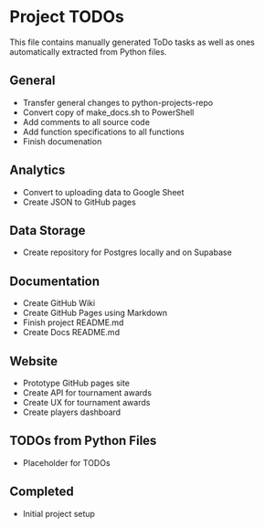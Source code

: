 # Project TODOs

This file contains manually generated ToDo tasks as well as ones automatically extracted from Python files.

## General
- Transfer general changes to python-projects-repo
- Convert copy of make_docs.sh to PowerShell
- Add comments to all source code
- Add function specifications to all functions
- Finish documenation

## Analytics
- Convert to uploading data to Google Sheet
- Create JSON to GitHub pages

## Data Storage
- Create repository for Postgres locally and on Supabase

## Documentation
- Create GitHub Wiki
- Create GitHub Pages using Markdown
- Finish project README.md
- Create Docs README.md

## Website
- Prototype GitHub pages site
- Create API for tournament awards
- Create UX for tournament awards
- Create players dashboard

## TODOs from Python Files
- Placeholder for TODOs

## Completed
- Initial project setup
